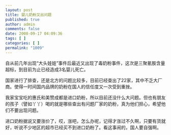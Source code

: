 ```yaml
---
layout: post
title: 婴儿奶粉又出问题
published: true
author: admin
comments: false
date: 2008-09-17 04:09:36
tags: [ ]
categories: [ ]
permalink: "1009"
---
```

自从前几年出现“大头娃娃”事件后最近又出现了毒奶粉事件，这次是三聚氰胺含量超标，到目前为止已经造成3名婴儿死亡。


  


国家进行了排查，还是北方的问题比较多，目前已经查出了22家，其中不乏大厂商。使得一时间国内品牌的奶粉在国人的信任度又一次受到重挫。


  


我家宝宝吃的惠氏和美赞成都是进口奶粉，所以目前还没什么大问题。但也有朋友的孩子（譬如丫丫）喝的就是哪些查出有问题厂家的奶粉，真为他们担心，希望他们不要出现问题。


  


进口奶粉据说又要涨价了，哎，涨吧，怎么办呢，记得才涨过不久啊，只要有货就好，听说不少地区的超市已经买不到进口奶粉了。看这事闹的，国人要自强啊。